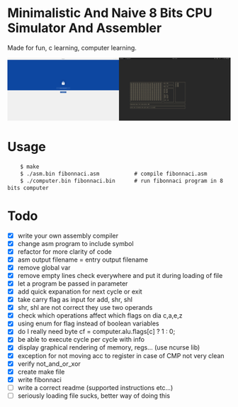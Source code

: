 # Minimalistic And Naive 8 Bits CPU Simulator And Assembler

Made for fun, c learning, computer learning.    

![computer](screen.png)

# Usage 

```
    $ make 
    $ ./asm.bin fibonnaci.asm           # compile fibonnaci.asm
    $ ./computer.bin fibonnaci.bin      # run fibonnaci program in 8 bits computer

```

# Todo

- [x] write your own assembly compiler   
- [x] change asm program to include symbol
- [x] refactor for more clarity of code 
- [x] asm output filename = entry output filename 
- [x] remove global var  
- [x] remove empty lines check everywhere and put it during loading of file
- [x] let a program be passed in parameter   
- [x] add quick expanation for next cycle or exit 
- [x] take carry flag as input for add, shr, shl    
- [x] shr, shl are not correct they use two operands     
- [x] check which operations affect which flags on dia c,a,e,z    
- [x] using enum for flag instead of boolean variables    
- [x] do I really need byte cf = computer.alu.flags[c] ? 1 : 0;    
- [x] be able to execute cycle per cycle with info     
- [x] display graphical rendering of memory, regs... (use ncurse lib)    
- [x] exception for not moving acc to register in case of CMP not very clean       
- [x] verify not_and_or_xor    
- [x] create make file 
- [x] write fibonnaci   
- [ ] write a correct readme (supported instructions etc...)    
- [ ] seriously loading file sucks, better way of doing this 